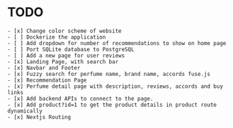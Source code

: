 # TODO
<!-- TODO: -->
    - [x] Change color scheme of website
    - [ ] Dockerize the application 
    - [ ] Add dropdown for number of recommendations to show on home page
    - [ ] Port SQLite database to PostgreSQL
    - [ ] Add a new page for user reviews
    - [x] Landing Page, with search bar
    - [x] Navbar and Footer
    - [x] Fuzzy search for perfume name, brand name, accords fuse.js
    - [x] Recommendation Page
    - [x] Perfume detail page with description, reviews, accords and buy links
    - [x] Add backend APIs to connect to the page.
    - [x] Add product?id=1 to get the product details in product route dynamically
    - [x] Nextjs Routing
